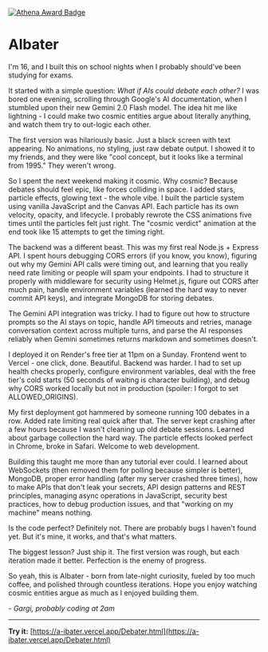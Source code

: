 [![Athena Award Badge](https://img.shields.io/endpoint?url=https%3A%2F%2Faward.athena.hackclub.com%2Fapi%2Fbadge)](https://award.athena.hackclub.com?utm_source=readme)

# AIbater

I'm 16, and I built this on school nights when I probably should've been studying for exams.

It started with a simple question: *What if AIs could debate each other?* I was bored one evening, scrolling through Google's AI documentation, when I stumbled upon their new Gemini 2.0 Flash model. The idea hit me like lightning - I could make two cosmic entities argue about literally anything, and watch them try to out-logic each other.

The first version was hilariously basic. Just a black screen with text appearing. No animations, no styling, just raw debate output. I showed it to my friends, and they were like "cool concept, but it looks like a terminal from 1995." They weren't wrong.

So I spent the next weekend making it cosmic. Why cosmic? Because debates should feel epic, like forces colliding in space. I added stars, particle effects, glowing text - the whole vibe. I built the particle system using vanilla JavaScript and the Canvas API. Each particle has its own velocity, opacity, and lifecycle. I probably rewrote the CSS animations five times until the particles felt just right. The "cosmic verdict" animation at the end took like 15 attempts to get the timing right.

The backend was a different beast. This was my first real Node.js + Express API. I spent hours debugging CORS errors (if you know, you know), figuring out why my Gemini API calls were timing out, and learning that you really need rate limiting or people will spam your endpoints. I had to structure it properly with middleware for security using Helmet.js, figure out CORS after much pain, handle environment variables (learned the hard way to never commit API keys), and integrate MongoDB for storing debates.

The Gemini API integration was tricky. I had to figure out how to structure prompts so the AI stays on topic, handle API timeouts and retries, manage conversation context across multiple turns, and parse the AI responses reliably when Gemini sometimes returns markdown and sometimes doesn't.

I deployed it on Render's free tier at 11pm on a Sunday. Frontend went to Vercel - one click, done. Beautiful. Backend was harder. I had to set up health checks properly, configure environment variables, deal with the free tier's cold starts (50 seconds of waiting is character building), and debug why CORS worked locally but not in production (spoiler: I forgot to set ALLOWED_ORIGINS).

My first deployment got hammered by someone running 100 debates in a row. Added rate limiting real quick after that. The server kept crashing after a few hours because I wasn't cleaning up old debate sessions. Learned about garbage collection the hard way. The particle effects looked perfect in Chrome, broke in Safari. Welcome to web development.

Building this taught me more than any tutorial ever could. I learned about WebSockets (then removed them for polling because simpler is better), MongoDB, proper error handling (after my server crashed three times), how to make APIs that don't leak your secrets, API design patterns and REST principles, managing async operations in JavaScript, security best practices, how to debug production issues, and that "working on my machine" means nothing.

Is the code perfect? Definitely not. There are probably bugs I haven't found yet. But it's mine, it works, and that's what matters.

The biggest lesson? Just ship it. The first version was rough, but each iteration made it better. Perfection is the enemy of progress.

So yeah, this is AIbater - born from late-night curiosity, fueled by too much coffee, and polished through countless iterations. Hope you enjoy watching cosmic entities argue as much as I enjoyed building them.

*- Gargi, probably coding at 2am*

---

**Try it:** [https://a-ibater.vercel.app/Debater.html](https://a-ibater.vercel.app/Debater.html)
